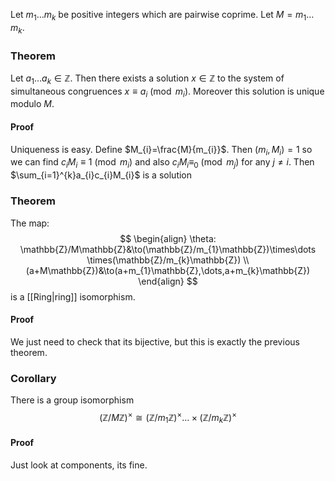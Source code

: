 Let $m_{1}\dots m_{k}$ be positive integers which are pairwise coprime. Let $M=m_{1}\dots m_{k}$.
### Theorem
 Let $a_{1}\dots a_{k}\in \mathbb{Z}$. Then there exists a solution $x \in \mathbb{Z}$ to the system of simultaneous congruences $x\equiv a_{i}\pmod{m_{i}}$. Moreover this solution is unique modulo $M$.
#### Proof
Uniqueness is easy.
Define $M_{i}=\frac{M}{m_{i}}$. 
Then $(m_{i},M_{i})=1$ so we can find $c_{i}M_{i}\equiv 1\pmod{m_i}$ and also $c_{i}M_{i}\equiv_{0}\pmod{m_{j}}$ for any $j\neq i$.
Then $\sum_{i=1}^{k}a_{i}c_{i}M_{i}$ is a solution

### Theorem
The map:
$$
\begin{align}
\theta: \mathbb{Z}/M\mathbb{Z}&\to(\mathbb{Z}/m_{1}\mathbb{Z})\times\dots \times(\mathbb{Z}/m_{k}\mathbb{Z}) \\
(a+M\mathbb{Z})&\to(a+m_{1}\mathbb{Z},\dots,a+m_{k}\mathbb{Z})
\end{align}
$$
is a [[Ring|ring]] isomorphism.
#### Proof
We just need to check that its bijective, but this is exactly the previous theorem.
### Corollary
There is a group isomorphism
$$
(\mathbb{Z}/M\mathbb{Z})^\times \cong \left(\mathbb{Z}/m_{1}\mathbb{Z} \right)^\times\dots \times(\mathbb{Z}/m_{k}\mathbb{Z})^\times
$$
#### Proof
Just look at components, its fine.